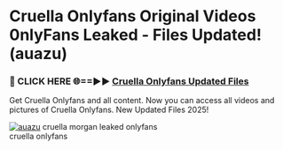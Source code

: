 # Cruella Onlyfans Original Videos 0nlyFans Leaked - Files Updated! (auazu)

<h3>🔴 CLICK HERE 🌐==►► <a href="https://hetstrat.blog/NMqPAm" rel="nofollow">Cruella Onlyfans Updated Files</a></h3>

Get Cruella Onlyfans and all content. Now you can access all videos and pictures of Cruella Onlyfans. New Updated Files 2025!

[![auazu](https://i.imgur.com/K7sEzmb.gif)](https://hetstrat.blog/NMqPAm)
cruella morgan leaked onlyfans<br>
cruella onlyfans